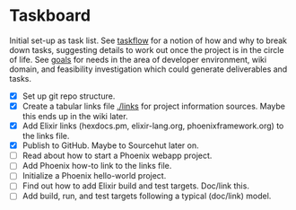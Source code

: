 # Taskboard

Initial set-up as task list. See [taskflow](../taskflow.md) for a
notion of how and why to break down tasks, suggesting details to
work out once the project is in the circle of life. See [goals](../goals.md) for needs in the area of developer environment, wiki domain, and feasibility investigation which could generate deliverables and tasks.

* [X] Set up git repo structure.
* [X] Create a tabular links file [./links](./links.md) for project information sources. Maybe this ends up in the wiki later.
* [X] Add Elixir links (hexdocs.pm, elixir-lang.org, phoenixframework.org) to the links file.
* [X] Publish to GitHub. Maybe to Sourcehut later on.
* [ ] Read about how to start a Phoenix webapp project.
* [ ] Add Phoenix how-to link to the links file.
* [ ] Initialize a Phoenix hello-world project. 
* [ ] Find out how to add Elixir build and test targets. Doc/link this.
* [ ] Add build, run, and test targets following a typical (doc/link) model.
